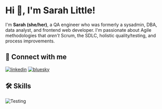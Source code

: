 
# Hi 👋, I'm Sarah Little! 
I'm **Sarah (she/her)**, a QA engineer who was formerly a sysadmin, DBA, data analyst, and frontend web developer. I'm passionate about Agile methodologies that _aren't_ Scrum, the SDLC, holistic quality/testing, and process improvements.

## 🔗 Connect with me
[![linkedin](https://img.shields.io/badge/linkedin-0A66C2?style=for-the-badge&logo=linkedin&logoColor=white)](https://www.linkedin.com/in/litsarah/)
[![bluesky](https://img.shields.io/badge/Bluesky-0285FF?logo=bluesky&logoColor=fff&style=for-the-badge)](https://bsky.app/profile/litsarah.bsky.social)

## 🛠 Skills
![Testing](https://go-skill-icons.vercel.app/api/icons?i=gherkin,testinglibrary,vitest,jest,junit,storybook,playwright,puppeteer,selenium,postman,swagger,vite,vue,react,jekyll,less,sass,nodejs,java,spring,python,cs,cpp,obsidian,notepadpp,raspberrypi,confluence,jira&perline=7)
